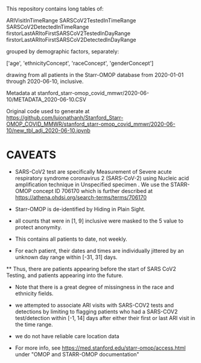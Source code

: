
This repository contains long tables of:

ARIVisitInTimeRange
SARSCoV2TestedInTimeRange
SARSCoV2DetectedInTimeRange
firstorLastARItoFirstSARSCoV2TestedInDayRange
firstorLastARItoFirstSARSCoV2DetectedInDayRange

grouped by demographic factors, separately:

['age', 'ethnicityConcept', 'raceConcept', 'genderConcept']

drawing from all patients in the Starr-OMOP database from 2020-01-01 through 2020-06-10, inclusive.

Metadata at stanford_starr-omop_covid_mmwr/2020-06-10/METADATA_2020-06-10.CSV

Original code used to generate at https://github.com/lujonathanh/Stanford_Starr-OMOP_COVID_MMWR/stanford_starr-omop_covid_mmwr/2020-06-10/new_tbl_adj_2020-06-10.ipynb

# CAVEATS

* SARS-CoV2 test are specifically Measurement of Severe acute respiratory syndrome coronavirus 2 (SARS-CoV-2) using Nucleic acid amplification technique in Unspecified specimen . We use the STARR-OMOP concept ID 706170 which is further described at https://athena.ohdsi.org/search-terms/terms/706170

* Starr-OMOP is de-identified by Hiding in Plain Sight.

* all counts that were in [1, 9] inclusive were masked to the 5 value to protect anonymity.

* This contains all patients to date, not weekly. 

* For each patient, their dates and times are individually jittered by an unknown day range within [-31, 31] days. 

** Thus, there are patients appearing before the start of SARS CoV2 Testing, and patients appearing into the future.

* Note that there is a great degree of missingness in the race and ethnicity fields.

* we attempted to associate ARI visits with SARS-COV2 tests and detections by limiting to flagging patients who had a SARS-COV2 test/detection within [-1, 14] days after either their first or last ARI visit in the time range.

* we do not have reliable care location data

* For more info, see https://med.stanford.edu/starr-omop/access.html under "OMOP and STARR-OMOP documentation"


